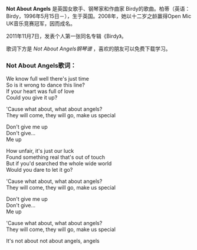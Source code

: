 

**Not About Angels** 是英国女歌手、钢琴家和作曲家
Birdy的歌曲。柏蒂（英语：Birdy，1996年5月15日－），生于英国。2008年，她以十二岁之龄赢得Open Mic UK音乐竞赛冠军，因而成名。

  
2011年11月7日，发表个人第一张同名专辑《Birdy》。

  
歌词下方是 _Not About Angels钢琴谱_ ，喜欢的朋友可以免费下载学习。

### Not About Angels歌词：

We know full well there's just time  
So is it wrong to dance this line?  
If your heart was full of love  
Could you give it up?

'Cause what about, what about angels?  
They will come, they will go, make us special

Don't give me up  
Don't give...  
Me up

How unfair, it's just our luck  
Found something real that's out of touch  
But if you'd searched the whole wide world  
Would you dare to let it go?

'Cause what about, what about angels?  
They will come, they will go, make us special

Don't give me up  
Don't give...  
Me up

'Cause what about, what about angels?  
They will come, they will go, make us special

It's not about not about angels, angels

